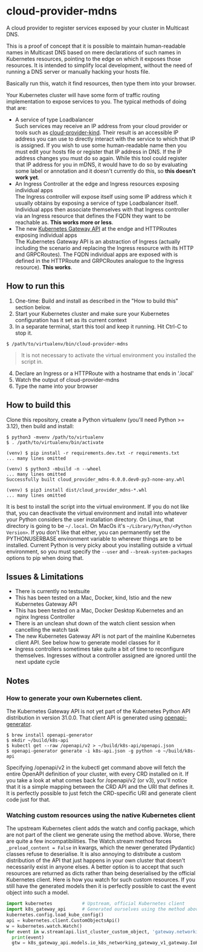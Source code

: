 # cloud-provider-mdns

A cloud provider to register services exposed by your cluster in Multicast DNS.

This is a proof of concept that it is possible to maintain human-readable names in Multicast DNS based on mere
declarations of such names in Kubernetes resources, pointing to the edge on which it exposes those resources. It is
intended to simplify local development, without the need of running a DNS server or manually hacking your hosts file.

Basically run this, watch it find resources, then type them into your browser.

Your Kubernetes cluster will have some form of traffic routing implementation to expose services to you. The typical
methods of doing that are:

* A service of type Loadbalancer  
  Such services may receive an IP address from your cloud provider or tools such as [cloud-provider-kind](https://github.com/kubernetes-sigs/cloud-provider-kind). Their result is an accessible IP address you can use to directly interact with the service to which that IP is assigned. If you wish to use some human-readable name then you must edit your hosts file or register that IP address in DNS. If the IP address changes you must do so again. While this tool could register that IP address for you in mDNS, it would have to do so by evaluating some label or annotation and it doesn't currently do this, so **this doesn't work yet**.
* An Ingress Controller at the edge and Ingress resources exposing individual apps  
  The Ingress controller will expose itself using some IP address which it usually obtains by exposing a service of type Loadbalancer itself. Individual apps then associate themselves with that Ingress controller via an Ingress resource that defines the FQDN they want to be reachable as. **This works more or less**.
* The new [Kubernetes Gateway API](https://gateway-api.sigs.k8s.io) at the endge and HTTPRoutes exposing individual apps  
  The Kubernetes Gateway API is an abstraction of Ingress (actually including the scenario and replacing the Ingress resource with its HTTP and GRPCRoutes). The FQDN individual apps are exposed with is defined in the HTTPRoute and GRPCRoutes analogue to the Ingress resource). **This works**.

## How to run this

1. One-time: Build and install as described in the "How to build this" section below. 
2. Start your Kubernetes cluster and make sure your Kubernetes configuration has it set as its current context
3. In a separate terminal, start this tool and keep it running. Hit Ctrl-C to stop it.

```shell
$ /path/to/virtualenv/bin/cloud-provider-mdns
```

> It is not necessary to activate the virtual environment you installed the script in.

4. Declare an Ingress or a HTTPRoute with a hostname that ends in '.local'
5. Watch the output of cloud-provider-mdns
6. Type the name into your browser

## How to build this

Clone this repository, create a Python virtualenv (you'll need Python >= 3.12), then build and install:

```shell
$ python3 -mvenv /path/to/virtualenv
$ . /path/to/virtualenv/bin/activate

(venv) $ pip install -r requirements.dev.txt -r requirements.txt
... many lines omitted

(venv) $ python3 -mbuild -n --wheel
... many lines omitted
Successfully built cloud_provider_mdns-0.0.0.dev0-py3-none-any.whl

(venv) $ pip3 install dist/cloud_provider_mdns-*.whl
... many lines omitted
```

It is best to install the script into the virtual environment. If you do not like that, you can deactivate the
virtual environment and install into whatever your Python considers the user installation directory. On Linux, that
directory is going to be `~/.local`. On MacOs it's `~/Library/Python/<Python Version>`. If you don't like that either,
you can permanently set the PYTHONUSERBASE environment variable to wherever things are to be installed. Current Python
is very picky about you installing outside a virtual environment, so you must specify the `--user` and 
`--break-system-packages` options to pip when doing that. 

## Issues & Limitations

* There is currently no testsuite
* This has been tested on a Mac, Docker, kind, Istio and the new Kubernetes Gateway API
* This has been tested on a Mac, Docker Desktop Kubernetes and an nginx Ingress Controller
* There is an unclean shut down of the watch client session when cancelling the watch task
* The new Kubernetes Gateway API is not part of the mainline Kubernetes client API. See below how to generate model classes for it
* Ingress controllers sometimes take quite a bit of time to reconfigure themselves. Ingresses without a controller assigned are ignored until the next update cycle

## Notes

### How to generate your own Kubernetes client.

The Kubernetes Gateway API is not yet part of the Kubernetes Python API distribution in version 31.0.0. 
That client API is generated using [openapi-generator](https://openapi-generator.tech).

```shell
$ brew install openapi-generator
$ mkdir ~/build/k8s-api
$ kubectl get --raw /openapi/v2 > ~/build/k8s-api/openapi.json
$ openapi-generator generate -i k8s-api.json -g python -o ~/build/k8s-api
```

Specifying /openapi/v2 in the kubectl get command above will fetch the entire OpenAPI definition of your cluster, with
every CRD installed on it. If you take a look at what comes back for /openapi/v2 (or v3), you'll notice that it is a
simple mapping between the CRD API and the URI that defines it. It is perfectly possible to just fetch the CRD-specific
URI and generate client code just for that.

### Watching custom resources using the native Kubernetes client

The upstream Kubernetes client adds the watch and config package, which are not part of the client we generate using
the method above. Worse, there are quite a few incompatibilities. The Watch.stream method forces 
`_preload_content = False` in kwargs, which the newer generated (Pydantic) classes refuse to deserialise. It is also
annoying to distribute a custom distribution of the API that just happens in your own cluster that doesn't necessarily
exist in anyone elses. A better option is to accept that such resources are returned as dicts rather than being
deserialised by the official Kubernetes client. Here is how you watch for such custom resources. If you still have the
generated models then it is perfectly possible to cast the event object into such a model.

```python
import kubernetes           # Upstream, official Kubernetes client
import k8s_gateway_api      # Generated ourselves using the method above
kubernetes.config.load_kube_config()
api = kubernetes.client.CustomObjectsApi()
w = kubernetes.watch.Watch()
for event in w.stream(api.list_cluster_custom_object, 'gateway.networking.k8s.io', 'v1', 'gateways'):
  print(event)
  gtw = k8s_gateway_api.models.io_k8s_networking_gateway_v1_gateway.IoK8sNetworkingGatewayV1Gateway.model_validate(event['object'])
```
